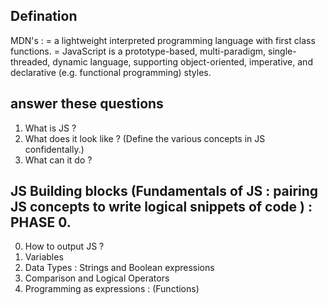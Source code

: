## Defination 
MDN's : 
= a lightweight interpreted programming language with first class functions. 
= JavaScript is a prototype-based, multi-paradigm, single-threaded, dynamic language, supporting object-oriented, imperative, and declarative (e.g. functional programming) styles.

## answer these questions 
1. What is JS ? 
2. What does it look like ? (Define the various concepts in JS confidentally.)
3. What can it do  ? 


## JS Building blocks (Fundamentals of JS : pairing JS concepts to write logical snippets of code ) : PHASE 0. 
0. How to output JS ? 
1. Variables 
2. Data Types : Strings and Boolean expressions 
3. Comparison and Logical Operators 
4. Programming as expressions : (Functions)
